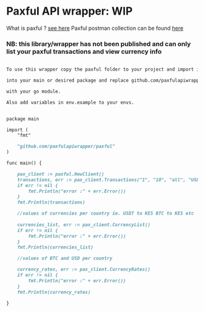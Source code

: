 
# Paxful API wrapper: WIP 

What is paxful ? [see here](https://paxful.com/support/en-us/articles/360008914373-What-is-Paxful-)
Paxful postman collection can be found [here](https://app.getpostman.com/run-collection/15197992-d216bdc0-6116-488b-a860-14a29d0cbf4f)
### NB: this library/wrapper has not been published and can only list your paxful transactions and view currency info

```markdown

To use this wrapper copy the paxful folder to your project and import it 

into your main or desired package and replace github.com/paxfulapiwrapper

with your go module. 

Also add variables in env.example to your envs.

```

```markdown

package main

import (
	"fmt"

	"github.com/paxfulapiwrapper/paxful"
)

func main() {

	pax_client := paxful.NewClient()
	transactions, err := pax_client.Transactions("1", "10", "all", "USDT")
	if err != nil {
		fmt.Println("error :" + err.Error())
	}
	fmt.Println(transactions)

	//values of currencies per country ie. USDT to KES BTC to KES etc 
	
	currencies_list, err := pax_client.CurrencyList()
	if err != nil {
		fmt.Println("error :" + err.Error())
	}
	fmt.Println(currencies_list)

	//values of BTC and USD per country 

	currency_rates, err := pax_client.CurrencyRates()
	if err != nil {
		fmt.Println("error :" + err.Error())
	}
	fmt.Println(currency_rates)

}
```
